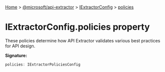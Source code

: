 [Home](./index) &gt; [@microsoft/api-extractor](api-extractor.md) &gt; [IExtractorConfig](api-extractor.iextractorconfig.md) &gt; [policies](api-extractor.iextractorconfig.policies.md)

# IExtractorConfig.policies property

These policies determine how API Extractor validates various best practices for API design.

**Signature:**
```javascript
policies: IExtractorPoliciesConfig
```
